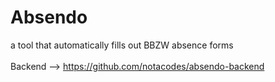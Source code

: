 # Absendo
a tool that automatically fills out BBZW absence forms <br> <br>
Backend --> https://github.com/notacodes/absendo-backend
